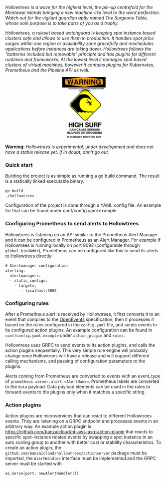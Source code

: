 _Hollowtrees is a wave for the highest level, the pin-up centrefold for the Mentawai islands bringing a new machine-like level to the word perfection. Watch out for the vigilant guardian aptly named The Surgeons Table, whose sole purpose is to take parts of you as a trophy._

_Hollowtrees, a ruleset based watchguard is keeping spot instance based clusters safe and allows to use them in production.
It handles spot price surges within one region or availability zone gracefully and reschedules applications before instances are taking down. Hollowtrees follows the "batteries included but removable" principle and has plugins for different runtimes and frameworks. At the lowest level it manages spot based clusters of virtual machines, however it contains plugins for Kubernetes, Prometheus and the Pipeline API as well._

<p align="center">
  <img width="139" height="197" src="docs/images/warning.jpg">
</p>

**Warning:** _Hollowtrees is experimental, under development and does not have a stable release yet. If in doubt, don't go out._

### Quick start

Building the project is as simple as running a go build command. The result is a statically linked executable binary.
```
go build .
./hollowtrees
```

Configuration of the project is done through a YAML config file. An example for that can be found under conf/config.yaml.example

### Configuring Prometheus to send alerts to Hollowtrees

Hollowtrees is listening on an API similar to the Prometheus Alert Manager and it can be configured in Prometheus as an Alert Manager. For example if Hollowtrees is running locally on port 9092 (configurable through `global.bindAddr`), Prometheus can be configured like this to send its alerts to Hollowtrees directly:

```
# Alertmanager configuration
alerting:
  alertmanagers:
  - static_configs:
    - targets:
       - localhost:9092

```

### Configuring rules

After a Prometheus alert is received by Hollowtrees, it first converts it to an event that complies to the [OpenEvents](https://openevents.io) specification, then it processes it based on the rules configured in the `config.yaml` file, and sends events to its configured action plugins. An example configuration can be found in `conf/config.yaml.example` under `action_plugin` and `rules`.

Hollowtrees uses GRPC to send events to its action plugins, and calls the action plugins sequentially. This very simple rule engine will probably change once Hollowtrees will have a release and will support different calling mechanisms, and passing of configuration parameters to the plugins.

Alerts coming from Prometheus are converted to events with an event_type of `prometheus.server.alert.<AlertName>`. Prometheus labels are converted to the `data` payload. Data payload elements can be used in the rules to forward events to the plugins only when it matches a specific string.

### Action plugins

Action plugins are microservices that can react to different Hollowtrees events. They are listening on a GRPC endpoint and processes events in an arbitrary way. An example action plugin is https://github.com/banzaicloud/ht-aws-asg-action-plugin that reacts to specific spot-instance related events by swapping a spot instance in an auto scaling group to another with better cost or stability characteristics.
To create an action plugin, the `github.com/banzaicloud/hollowtrees/actionserver` package must be imported, the `AlertHandler` interface must be implemented.and the GRPC server must be started with

```
as.Serve(port, newAlertHandler())
```

